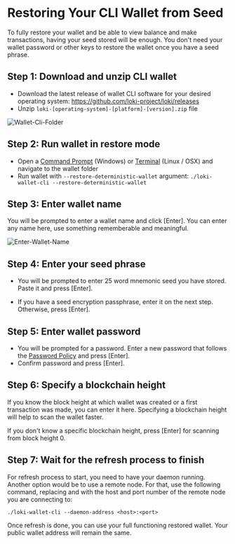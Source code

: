 # Restoring Your CLI Wallet from Seed

To fully restore your wallet and be able to view balance and make transactions, having your seed stored will be enough. You don't need your wallet password or other keys to restore the wallet once you have a seed phrase.

## Step 1: Download and unzip CLI wallet

- Download the latest release of wallet CLI software for your desired operating system: https://github.com/loki-project/loki/releases
- Unzip  `loki-[operating-system]-[platform]-[version].zip` file

![Wallet-Cli-Folder](http://u.cubeupload.com/cryptolokimax/cliwalletfolder.png)

## Step 2: Run wallet in restore mode

- Open a [Command Prompt](https://en.wikipedia.org/wiki/Cmd.exe) (Windows) or [Terminal](https://en.wikipedia.org/wiki/Terminal_emulator) (Linux / OSX) and navigate to the wallet folder
- Run wallet with `--restore-deterministic-wallet`  argument: 
  `./loki-wallet-cli --restore-deterministic-wallet`

## Step 3: Enter wallet name

You will be prompted to enter a wallet name and click [Enter]. You can enter any name here, use something rememberable and meaningful.

![Enter-Wallet-Name](http://u.cubeupload.com/cryptolokimax/cliwalletrestore.png)

## Step 4: Enter your seed phrase

- You will be prompted to enter 25 word mnemonic seed you have stored. Paste it and press [Enter]. 

- If you have a seed encryption passphrase, enter it on the next step. Otherwise, press [Enter].



## Step 5: Enter wallet password

- You will be prompted for a password. Enter a new password that follows the [Password Policy](https://en.wikipedia.org/wiki/Password_policy) and press [Enter].
- Confirm password and press [Enter].



## Step 6: Specify a blockchain height

If you know the block height at which wallet was created or a first transaction was made, you can enter it here. Specifying a blockchain height will help to scan the wallet faster.

If you don't know a specific blockchain height, press [Enter] for scanning from block height 0.



## Step 7: Wait for the refresh process to finish

For refresh process to start, you need to have your daemon running. Another option would be to use a remote node. For that, use the following command, replacing <host> and <port> with the host and port number of the remote node you are connecting to:

`./loki-wallet-cli --daemon-address <host>:<port>`

Once refresh is done, you can use your full functioning restored wallet. Your public wallet address will remain the same.

